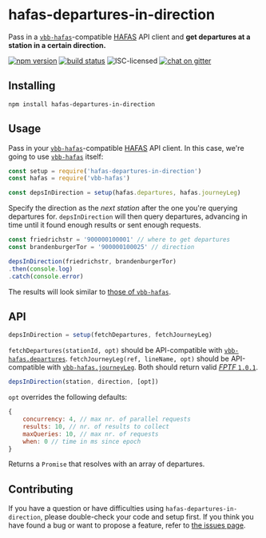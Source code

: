 # hafas-departures-in-direction

Pass in a [`vbb-hafas`](https://github.com/derhuerst/vbb-hafas#vbb-hafas)-compatible [HAFAS](https://de.wikipedia.org/wiki/HAFAS) API client and **get departures at a station in a certain direction.**

[![npm version](https://img.shields.io/npm/v/hafas-departures-in-direction.svg)](https://www.npmjs.com/package/hafas-departures-in-direction)
[![build status](https://img.shields.io/travis/derhuerst/hafas-departures-in-direction.svg)](https://travis-ci.org/derhuerst/hafas-departures-in-direction)
![ISC-licensed](https://img.shields.io/github/license/derhuerst/hafas-departures-in-direction.svg)
[![chat on gitter](https://badges.gitter.im/derhuerst.svg)](https://gitter.im/derhuerst)


## Installing

```shell
npm install hafas-departures-in-direction
```


## Usage

Pass in your [`vbb-hafas`](https://github.com/derhuerst/vbb-hafas#vbb-hafas)-compatible [HAFAS](https://de.wikipedia.org/wiki/HAFAS) API client. In this case, we're going to use [`vbb-hafas`](https://github.com/derhuerst/vbb-hafas#vbb-hafas) itself:

```js
const setup = require('hafas-departures-in-direction')
const hafas = require('vbb-hafas')

const depsInDirection = setup(hafas.departures, hafas.journeyLeg)
```

Specify the direction as the *next station* after the one you're querying departures for. `depsInDirection` will then query departures, advancing in time until it found enough results or sent enough requests.

```js
const friedrichstr = '900000100001' // where to get departures
const brandenburgerTor = '900000100025' // direction

depsInDirection(friedrichstr, brandenburgerTor)
.then(console.log)
.catch(console.error)
```

The results will look similar to [those of `vbb-hafas`](https://github.com/derhuerst/vbb-hafas/blob/master/docs/departures.md).

## API

```js
depsInDirection = setup(fetchDepartures, fetchJourneyLeg)
```

`fetchDepartures(stationId, opt)` should be API-compatible with [`vbb-hafas.departures`](https://github.com/derhuerst/vbb-hafas/blob/master/docs/departures.md). `fetchJourneyLeg(ref, lineName, opt)` should be API-compatible with [`vbb-hafas.journeyLeg`](https://github.com/derhuerst/vbb-hafas/blob/master/docs/journey-leg.md). Both should return valid [*FPTF* `1.0.1`](https://github.com/public-transport/friendly-public-transport-format/blob/1.0.1/spec/readme.md).

```js
depsInDirection(station, direction, [opt])
```

`opt` overrides the following defaults:

```js
{
	concurrency: 4, // max nr. of parallel requests
	results: 10, // nr. of results to collect
	maxQueries: 10, // max nr. of requests
	when: 0 // time in ms since epoch
}
```

Returns a `Promise` that resolves with an array of departures.


## Contributing

If you have a question or have difficulties using `hafas-departures-in-direction`, please double-check your code and setup first. If you think you have found a bug or want to propose a feature, refer to [the issues page](https://github.com/derhuerst/hafas-departures-in-direction/issues).

